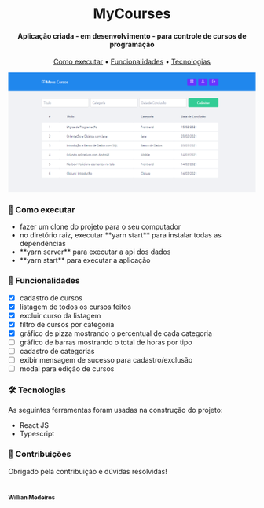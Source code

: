 
<h1 align="center">
  MyCourses
</h1>

<h4 align="center">Aplicação criada - em desenvolvimento - para controle de cursos de programação</h4>

<p align="center">
  <a href="#como-executar">Como executar</a> •
  <a href="#funcionalidades">Funcionalidades</a> •
  <a href="#tecnologias">Tecnologias</a>
</p>

![](https://github.com/razevedocosta/myCourses/blob/main/src/assets/home.png)

### 🚀 Como executar
<ul>
  <li> fazer um clone do projeto para o seu computador </li>
  <li> no diretório raiz, executar **yarn start** para instalar todas as dependências </li>
  <li> **yarn server** para executar a api dos dados </li>
  <li> **yarn start** para executar a aplicação </li>
</ul>

### 💬 Funcionalidades
- [x] cadastro de cursos
- [x] listagem de todos os cursos feitos
- [x] excluir curso da listagem
- [x] filtro de cursos por categoria
- [x] gráfico de pizza mostrando o percentual de cada categoria
- [ ] gráfico de barras mostrando o total de horas por tipo
- [ ] cadastro de categorias
- [ ] exibir mensagem de sucesso para cadastro/exclusão
- [ ] modal para edição de cursos
  
### 🛠 Tecnologias

As seguintes ferramentas foram usadas na construção do projeto:
- React JS
- Typescript

### 👨‍ Contribuições

Obrigado pela contribuição e dúvidas resolvidas!

<a href="https://github.com/WillianMedeiros14">
  <img style="border-radius: 50%;" src="https://avatars.githubusercontent.com/u/57229960?v=4" width="100px;" alt=""/>
  <br />
  <sub>
    <b>Willian Medeiros</b>
  </sub>
</a>
<br />
<a href="https://github.com/WillianMedeiros14" title="Github">
</a>

